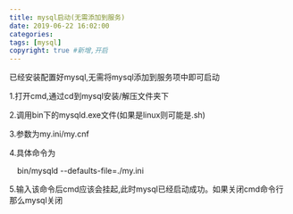 ```yaml
---
title: mysql启动(无需添加到服务)
date: 2019-06-22 16:02:00
categories: 
tags: [mysql]
copyright: true #新增,开启
---
```


已经安装配置好mysql,无需将mysql添加到服务项中即可启动
<!--more-->
1.打开cmd,通过cd到mysql安装/解压文件夹下

2.调用bin下的mysqld.exe文件(如果是linux则可能是.sh)

3.参数为my.ini/my.cnf

4.具体命令为

&emsp;bin/mysqld --defaults-file=./my.ini

5.输入该命令后cmd应该会挂起,此时mysql已经启动成功。如果关闭cmd命令行那么mysql关闭